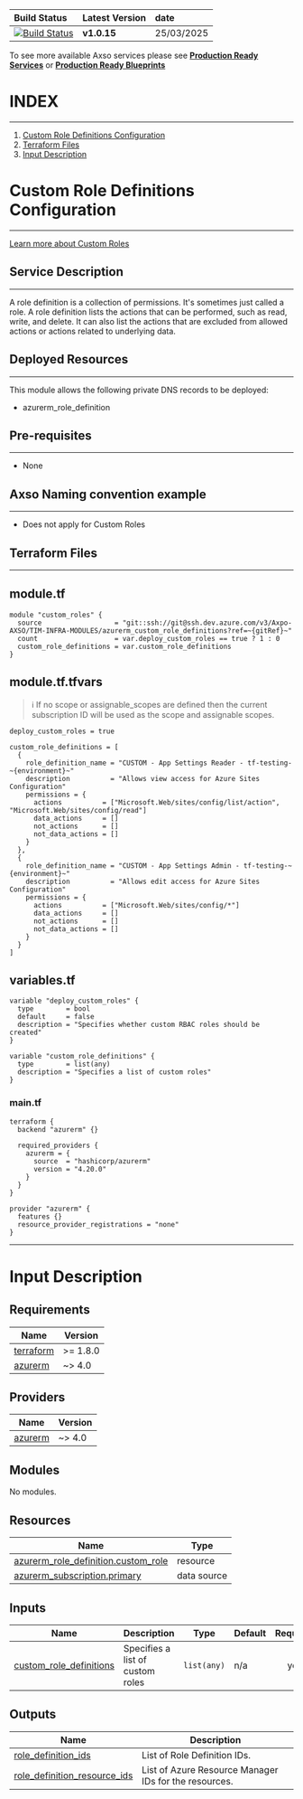 | **Build Status** | **Latest Version** | **date** |
|:-----------------|:-------------------|:---------|
| [![Build Status](https://dev.azure.com/Axpo-AXSO/TIM-INFRA-MODULES/_apis/build/status%2FProd_Branch_Testing%2Fazurerm_custom_role_definitions?repoName=azurerm_custom_role_definitions&branchName=main)](https://dev.azure.com/Axpo-AXSO/TIM-INFRA-MODULES/_build/latest?definitionId=2382&repoName=azurerm_custom_role_definitions&branchName=main) | **v1.0.15** |  25/03/2025 |  

To see more available Axso services please see **[Production Ready Services](https://dev.azure.com/Axpo-AXSO/TIM-INFRA-MODULES/_wiki/wikis/Axso%20Terraform%20Self%20Service/3912/PRODUCTION.SERVICES)** or **[Production Ready Blueprints](https://dev.azure.com/Axpo-AXSO/TIM-INFRA-MODULES/_wiki/wikis/Axso%20Terraform%20Self%20Service/3911/PRODUCTION.BLUEPRINTS)**  

# INDEX

----------------------------

1. [Custom Role Definitions Configuration](#custom-role-definitions-configuration)
2. [Terraform Files](#terraform-files)
3. [Input Description](#input-description)

# Custom Role Definitions Configuration

----------------------------

[Learn more about Custom Roles](https://learn.microsoft.com/en-us/azure/role-based-access-control/custom-roles/?wt.mc_id=DT-MVP-5004771)

## Service Description

----------------------------

A role definition is a collection of permissions. It's sometimes just called a role. A role definition lists the actions that can be performed, such as read, write, and delete. It can also list the actions that are excluded from allowed actions or actions related to underlying data.

## Deployed Resources

----------------------------

This module allows the following private DNS records to be deployed:

- azurerm_role_definition


## Pre-requisites

----------------------------

- None


## Axso Naming convention example

----------------------------

- Does not apply for Custom Roles


## Terraform Files

----------------------------

## module.tf

```
module "custom_roles" {
  source                  = "git::ssh://git@ssh.dev.azure.com/v3/Axpo-AXSO/TIM-INFRA-MODULES/azurerm_custom_role_definitions?ref=~{gitRef}~"
  count                   = var.deploy_custom_roles == true ? 1 : 0
  custom_role_definitions = var.custom_role_definitions
}
```

## module.tf.tfvars

> :information_source: If no scope or assignable_scopes are defined then the current subscription ID will be used as the scope and assignable scopes.

```
deploy_custom_roles = true

custom_role_definitions = [
  {
    role_definition_name = "CUSTOM - App Settings Reader - tf-testing-~{environment}~"
    description          = "Allows view access for Azure Sites Configuration"
    permissions = {
      actions          = ["Microsoft.Web/sites/config/list/action", "Microsoft.Web/sites/config/read"]
      data_actions     = []
      not_actions      = []
      not_data_actions = []
    }
  },
  {
    role_definition_name = "CUSTOM - App Settings Admin - tf-testing-~{environment}~"
    description          = "Allows edit access for Azure Sites Configuration"
    permissions = {
      actions          = ["Microsoft.Web/sites/config/*"]
      data_actions     = []
      not_actions      = []
      not_data_actions = []
    }
  }
]
```

## variables.tf

```
variable "deploy_custom_roles" {
  type        = bool
  default     = false
  description = "Specifies whether custom RBAC roles should be created"
}

variable "custom_role_definitions" {
  type        = list(any)
  description = "Specifies a list of custom roles"
}
```
<!-- BEGIN_TF_DOCS -->
### main.tf

```hcl
terraform {
  backend "azurerm" {}

  required_providers {
    azurerm = {
      source  = "hashicorp/azurerm"
      version = "4.20.0"
    }
  }
}

provider "azurerm" {
  features {}
  resource_provider_registrations = "none"
}
```

----------------------------

# Input Description

## Requirements

| Name | Version |
|------|---------|
| <a name="requirement_terraform"></a> [terraform](#requirement\_terraform) | >= 1.8.0 |
| <a name="requirement_azurerm"></a> [azurerm](#requirement\_azurerm) | ~> 4.0 |  

## Providers

| Name | Version |
|------|---------|
| <a name="provider_azurerm"></a> [azurerm](#provider\_azurerm) | ~> 4.0 |  

## Modules

No modules.  

## Resources

| Name | Type |
|------|------|
| [azurerm_role_definition.custom_role](https://registry.terraform.io/providers/hashicorp/azurerm/latest/docs/resources/role_definition) | resource |
| [azurerm_subscription.primary](https://registry.terraform.io/providers/hashicorp/azurerm/latest/docs/data-sources/subscription) | data source |

## Inputs

| Name | Description | Type | Default | Required |
|------|-------------|------|---------|:--------:|
| <a name="input_custom_role_definitions"></a> [custom\_role\_definitions](#input\_custom\_role\_definitions) | Specifies a list of custom roles | `list(any)` | n/a | yes |

## Outputs

| Name | Description |
|------|-------------|
| <a name="output_role_definition_ids"></a> [role\_definition\_ids](#output\_role\_definition\_ids) | List of Role Definition IDs. |
| <a name="output_role_definition_resource_ids"></a> [role\_definition\_resource\_ids](#output\_role\_definition\_resource\_ids) | List of Azure Resource Manager IDs for the resources. |
<!-- END_TF_DOCS -->
